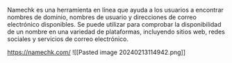 Namechk es una herramienta en línea que ayuda a los usuarios a encontrar nombres de dominio, nombres de usuario y direcciones de correo electrónico disponibles. Se puede utilizar para comprobar la disponibilidad de un nombre en una variedad de plataformas, incluyendo sitios web, redes sociales y servicios de correo electrónico.


https://namechk.com/
![[Pasted image 20240213114942.png]]

